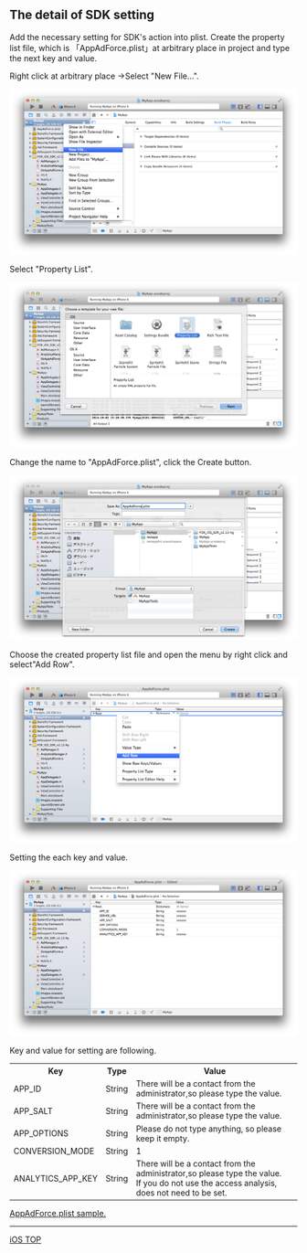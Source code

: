 ## The detail of SDK setting

Add the necessary setting for SDK's action into plist. Create the property list file, which is 「AppAdForce.plist」at arbitrary place in project and type the next key and value.

Right click at arbitrary place →Select "New File...".

![SDK setting 01](./img01.png)

Select "Property List".

![SDK setting 02](./img02.png)

Change the name to "AppAdForce.plist", click the Create button.

![SDK setting 03](./img03.png)

Choose the created property list file and open the menu by right click and select"Add Row".

![SDK setting 04](./img04.png)

Setting the each key and value.

![SDK setting 05](./img05.png)

Key and value for setting are following.

<table>
<tr>
  <th>Key</th>
  <th>Type</th>
  <th>Value</th>
</tr>
<tr>
  <td>APP_ID</td>
  <td>String</td>
  <td>There will be a contact from the administrator,so please type the value. </td>
</tr>
<tr>
  <td>APP_SALT</td>
  <td>String</td>
  <td>There will be a contact from the administrator,so please type the value. </td>
</tr>
<tr>
  <td>APP_OPTIONS</td>
  <td>String</td>
  <td>Please do not type anything, so please keep it empty.</td>
</tr>
<tr>
  <td>CONVERSION_MODE</td>
  <td>String</td>
  <td>1</td>
</tr>
<tr>
  <td>ANALYTICS_APP_KEY</td>
  <td>String</td>
  <td>There will be a contact from the administrator,so please type the value. <br />If you do not use the access analysis, does not need to be set.</td>
</tr>
</table>

[AppAdForce.plist sample.](/lang/en/doc/integration/ios/config_plist/AppAdForce.plist)

---
[iOS TOP](/lang/en/doc/integration/ios/README.md)
